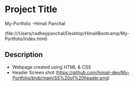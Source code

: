 # Project Title

My-Portfolio -Himali Panchal

(file:///Users/radheypanchal/Desktop/HimaliBootcamp/My-Portfolio/index.html)

## Description
 * Webpage created using HTML & CSS
 * Header
 Screen shot (https://github.com/himali-dev/My-Portfolio/blob/main/SS%20of%20header.png)
